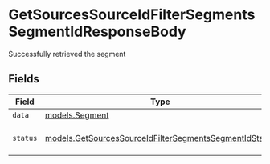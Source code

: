 # GetSourcesSourceIdFilterSegmentsSegmentIdResponseBody

Successfully retrieved the segment


## Fields

| Field                                                                                                                                | Type                                                                                                                                 | Required                                                                                                                             | Description                                                                                                                          | Example                                                                                                                              |
| ------------------------------------------------------------------------------------------------------------------------------------ | ------------------------------------------------------------------------------------------------------------------------------------ | ------------------------------------------------------------------------------------------------------------------------------------ | ------------------------------------------------------------------------------------------------------------------------------------ | ------------------------------------------------------------------------------------------------------------------------------------ |
| `data`                                                                                                                               | [models.Segment](../../models/shared/segment.md)                                                                                     | :heavy_minus_sign:                                                                                                                   | N/A                                                                                                                                  |                                                                                                                                      |
| `status`                                                                                                                             | [models.GetSourcesSourceIdFilterSegmentsSegmentIdStatus](../../models/operations/getsourcessourceidfiltersegmentssegmentidstatus.md) | :heavy_minus_sign:                                                                                                                   | Outcome of the operation.                                                                                                            | success                                                                                                                              |